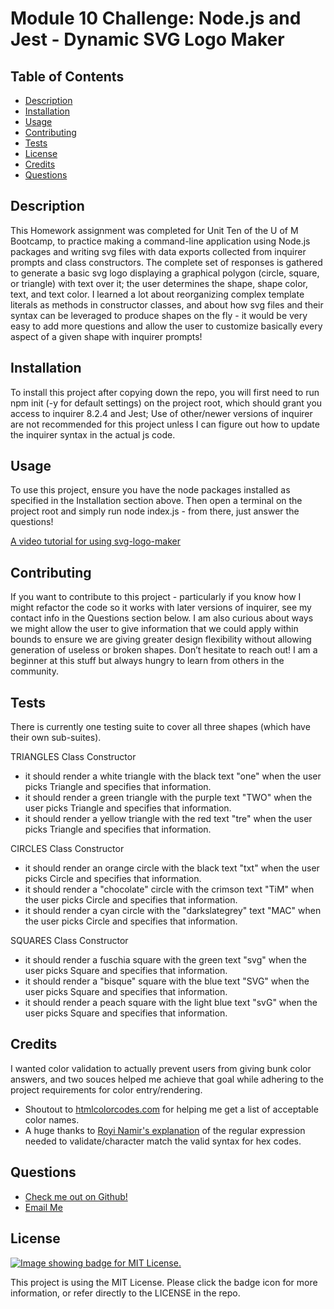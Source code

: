 # Module 10 Challenge: Node.js and Jest - Dynamic SVG Logo Maker

  ## Table of Contents
  - [Description](#description)
  - [Installation](#installation)
  - [Usage](#usage)
  - [Contributing](#contributing)
  - [Tests](#tests)
  - [License](#license)
  - [Credits](#credits)
  - [Questions](#questions)

  ## Description
  This Homework assignment was completed for Unit Ten of the U of M Bootcamp, to practice making a command-line application using Node.js packages and writing svg files with data exports collected from inquirer prompts and class constructors. The complete set of responses is gathered to generate a basic svg logo displaying a graphical polygon (circle, square, or triangle) with text over it; the user determines the shape, shape color, text, and text color. I learned a lot about reorganizing complex template literals as methods in constructor classes, and about how svg files and their syntax can be leveraged to produce shapes on the fly - it would be very easy to add more questions and allow the user to customize basically every aspect of a given shape with inquirer prompts!

  ## Installation
  To install this project after copying down the repo, you will first need to run npm init (-y for default settings) on the project root, which should grant you access to inquirer 8.2.4 and Jest; Use of other/newer versions of inquirer are not recommended for this project unless I can figure out how to update the inquirer syntax in the actual js code.

  ## Usage
  To use this project, ensure you have the node packages installed as specified in the Installation section above. Then open a terminal on the project root and simply run node index.js - from there, just answer the questions!

  [A video tutorial for using svg-logo-maker](https://drive.google.com/file/d/14EdIQuUuhoaR1vc-B7bJ1-Dc5kDgodIq/view?usp=sharing)

  ## Contributing
  If you want to contribute to this project - particularly if you know how I might refactor the code so it works with later versions of inquirer, see my contact info in the Questions section below. I am also curious about ways we might allow the user to give information that we could apply within bounds to ensure we are giving greater design flexibility without allowing generation of useless or broken shapes. Don’t hesitate to reach out! I am a beginner at this stuff but always hungry to learn from others in the community.

  ## Tests
  There is currently one testing suite to cover all three shapes (which have their own sub-suites).

  TRIANGLES Class Constructor
  - it should render a white triangle with the black text "one" when the user picks Triangle and specifies that information.
  - it should render a green triangle with the purple text "TWO" when the user picks Triangle and specifies that information.
  - it should render a yellow triangle with the red text "tre" when the user picks Triangle and specifies that information.
   
  CIRCLES Class Constructor
  - it should render an orange circle with the black text "txt" when the user picks Circle and specifies that information. 
  - it should render a "chocolate" circle with the crimson text "TiM" when the user picks Circle and specifies that information.
  - it should render a cyan circle with the "darkslategrey" text "MAC" when the user picks Circle and specifies that information.
  
  
  SQUARES Class Constructor
  - it should render a fuschia square with the green text "svg" when the user picks Square and specifies that information.
  - it should render a "bisque" square with the blue text "SVG" when the user picks Square and specifies that information.
  - it should render a peach square with the light blue text "svG" when the user picks Square and specifies that information.
  
  ## Credits
  I wanted color validation to actually prevent users from giving bunk color answers, and two souces helped me achieve that goal while adhering to the project requirements for color entry/rendering.

  - Shoutout to [htmlcolorcodes.com](https://htmlcolorcodes.com/color-names/) for helping me get a list of acceptable color names.
  - A huge thanks to [Royi Namir's explanation](https://stackoverflow.com/questions/8027423/how-to-check-if-a-string-is-a-valid-hex-color-representation) of the regular expression needed to validate/character match the valid syntax for hex codes.
    
  ## Questions
  - [Check me out on Github!](https://www.github.com/floatingpoint-exaflop)
  - [Email Me](mailto:timscallon1@gmail.com?subject=Hello!)

  ## License
  [![Image showing badge for MIT License.](https://img.shields.io/badge/License-MIT_License-blue)](https://mit-license.org/)
  
  This project is using the MIT License. Please click the badge icon for more information, or refer directly to the LICENSE in the repo.
